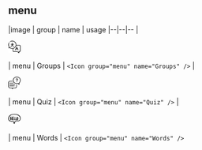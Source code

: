 ## menu

|image | group | name | usage
|--|--|--
| <dl><img src="./menu/Groups.svg" alt="Groups" width="25" height="25"/></dl> | menu | Groups | `<Icon group="menu" name="Groups" />`
| <dl><img src="./menu/Quiz.svg" alt="Quiz" width="25" height="25"/></dl> | menu | Quiz | `<Icon group="menu" name="Quiz" />`
| <dl><img src="./menu/Words.svg" alt="Words" width="25" height="25"/></dl> | menu | Words | `<Icon group="menu" name="Words" />`